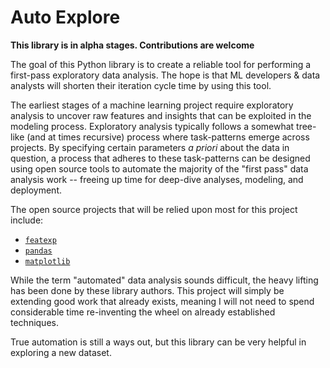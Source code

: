 # Auto Explore

**This library is in alpha stages.  Contributions are welcome**

The goal of this Python library is to create a reliable tool for performing a first-pass exploratory data analysis.  The hope is that ML developers & data analysts will shorten their iteration cycle time by using this tool.  

The earliest stages of a machine learning project require exploratory analysis to uncover raw features and insights that can be exploited in the modeling process.  Exploratory analysis typically follows a somewhat tree-like (and at times recursive) process where task-patterns emerge across projects.  By specifying certain parameters *a priori* about the data in question, a process that adheres to these task-patterns can be designed using open source tools to automate the majority of the "first pass" data analysis work -- freeing up time for deep-dive analyses, modeling, and deployment.

The open source projects that will be relied upon most for this project include:

- [`featexp`](https://github.com/abhayspawar/featexp)
- [`pandas`](https://pandas.pydata.org/)
- [`matplotlib`](https://matplotlib.org/)

While the term "automated" data analysis sounds difficult, the heavy lifting has been done by these library authors.  This project will simply be extending good work that already exists, meaning I will not need to spend considerable time re-inventing the wheel on already established techniques.  

True automation is still a ways out, but this library can be very helpful in exploring a new dataset. 
